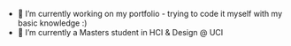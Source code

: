 - 🔭 I’m currently working on my portfolio - trying to code it myself with my basic knowledge :)
- 🌱 I’m currently a Masters student in HCI & Design @ UCI
